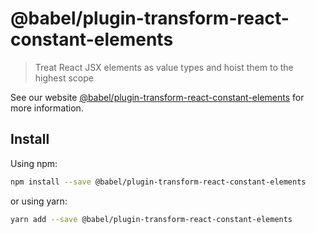 # @babel/plugin-transform-react-constant-elements

> Treat React JSX elements as value types and hoist them to the highest scope

See our website [@babel/plugin-transform-react-constant-elements](https://new.babeljs.io/docs/en/next/babel-plugin-transform-react-constant-elements.html) for more information.

## Install

Using npm:

```sh
npm install --save @babel/plugin-transform-react-constant-elements
```

or using yarn:

```sh
yarn add --save @babel/plugin-transform-react-constant-elements
```
